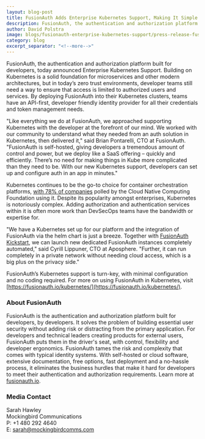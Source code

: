 ```yaml
---
layout: blog-post
title: FusionAuth Adds Enterprise Kubernetes Support, Making It Simple to Add Authentication & Authorization Support to Kube Clusters
description: FusionAuth, the authentication and authorization platform built for developers, today announced Enterprise Kubernetes Support. By deploying FusionAuth into their Kubernetes clusters, teams have an API-first, developer friendly identity provider for all their credentials and token management needs.
author: David Polstra
image: blogs/fusionauth-enterprise-kubernetes-support/press-release-fusionauth-adds-enterprise-kubernetes-support.png
category: blog
excerpt_separator: "<!--more-->"
---
```


FusionAuth, the authentication and authorization platform built for developers, today announced Enterprise Kubernetes Support. Building on Kubernetes is a solid foundation for microservices and other modern architectures, but in today’s zero trust environments, developer teams still need a way to ensure that access is limited to authorized users and services. By deploying FusionAuth into their Kubernetes clusters, teams have an API-first, developer friendly identity provider for all their credentials and token management needs.

<!--more-->

"Like everything we do at FusionAuth, we approached supporting Kubernetes with the developer at the forefront of our mind. We worked with our community to understand what they needed from an auth solution in Kubernetes, then delivered it," said Brian Pontarelli, CTO at FusionAuth. "FusionAuth is self-hosted, giving developers a tremendous amount of control and power, but we deploy like a SaaS offering – quickly and efficiently. There’s no need for making things in Kube more complicated than they need to be. With our new Kubernetes support, developers can set up and configure auth in an app in minutes."
 
Kubernetes continues to be the go-to choice for container orchestration platforms, [with 78% of companies](https://enterprisersproject.com/article/2020/6/kubernetes-statistics-2020) polled by the Cloud Native Computing Foundation using it. Despite its popularity amongst enterprises, Kubernetes is notoriously complex. Adding authorization and authentication services within it is often more work than DevSecOps teams have the bandwidth or expertise for.

"We have a Kubernetes set up for our platform and the integration of FusionAuth via the helm chart is just a breeze. Together with [FusionAuth Kickstart](https://fusionauth.io/docs/v1/tech/installation-guide/kickstart/), we can launch new dedicated FusionAuth instances completely automated," said Cyrill Lippuner, CTO at Aposphere. "Further, it can run completely in a private network without needing cloud access, which is a big plus on the privacy side."

FusionAuth’s Kubernetes support is turn-key, with minimal configuration and no coding required. For more on using FusionAuth in Kubernetes, visit [https://fusionauth.io/kubernetes/](https://fusionauth.io/kubernetes/).

### About FusionAuth

FusionAuth is the authentication and authorization platform built for developers, by developers. It solves the problem of building essential user security without adding risk or distracting from the primary application. For developers and technical leaders creating products for external users, FusionAuth puts them in the driver's seat, with control, flexibility and developer ergonomics. FusionAuth tames the risk and complexity that comes with typical identity systems. With self-hosted or cloud software, extensive documentation, free options, fast deployment and a no-hassle process, it eliminates the business hurdles that make it hard for developers to meet their authentication and authorization requirements.  Learn more at [fusionauth.io](/).

### Media Contact

Sarah Hawley  
Mockingbird Communications  
P: +1 480 292 4640  
E: sarah@mockingbirdcomms.com

